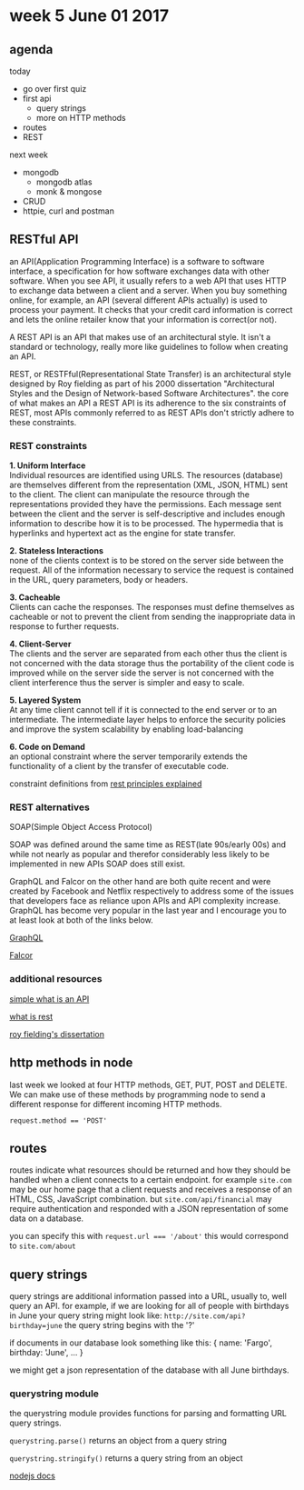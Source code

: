 # week 5 June 01 2017

## agenda
today
- go over first quiz
- first api
  - query strings
  - more on HTTP methods
- routes
- REST

next week
- mongodb
  - mongodb atlas
  - monk & mongose
- CRUD
- httpie, curl and postman

## RESTful API

an API(Application Programming Interface) is a software to software interface, a
specification for how software exchanges data with other software. When you see
API, it usually refers to a web API that uses HTTP to exchange data between a
client and a server. When you buy something online, for example, an API (several different
APIs actually) is used to process your payment. It checks that your credit card
information is correct and lets the online retailer know that your information
is correct(or not).

A REST API is an API that makes use of an architectural style. It isn't a
standard or technology, really more like guidelines to follow when creating an
API.

REST, or RESTFful(Representational State Transfer) is an architectural style
designed by Roy fielding as part of his 2000 dissertation 
"Architectural Styles and the Design of Network-based Software Architectures". 
the core of what makes an API a REST API is its adherence to the six constraints of REST, 
most APIs commonly referred to as REST APIs don't strictly adhere to these
constraints.

### REST constraints

**1. Uniform Interface**  
Individual resources are identified using URLS. The resources (database) are themselves different from the representation (XML, JSON, HTML) sent to the client. The client can manipulate the resource through the representations provided they have the permissions. Each message sent between the client and the server is self-descriptive and includes enough information to describe how it is to be processed. The hypermedia that is hyperlinks and hypertext act as the engine for state transfer.

**2. Stateless Interactions**  
none of the clients context is to be stored on the server side between the request. All of the information necessary to service the request is contained in the URL, query parameters, body or headers.

**3. Cacheable**  
Clients can cache the responses. The responses must define themselves as cacheable or not to
prevent the client from sending the inappropriate data in response to further requests.

**4. Client-Server**  
The clients and the server are separated from each other thus the client is not concerned with the data storage thus the portability of the client code is improved while on the server side the server is not concerned with the client interference thus the server is simpler and easy to scale.

**5. Layered System**  
At any time client cannot tell if it is connected to the end server or to an intermediate. The  intermediate layer helps to enforce the security policies and improve the system scalability by enabling load-balancing

**6. Code on Demand**  
an optional constraint where the server temporarily extends the functionality of a client by the transfer of executable code.

constraint definitions from [rest principles explained](https://www.servage.net/blog/2013/04/08/rest-principles-explained/)

### REST alternatives

SOAP(Simple Object Access Protocol)

SOAP was defined around the same time as REST(late 90s/early 00s) and while not
nearly as popular and therefor considerably less likely to be implemented in new
APIs SOAP does still exist.

GraphQL and Falcor on the other hand are both quite recent and were created by
Facebook and Netflix respectively to address some of the issues that developers
face as reliance upon APIs and API complexity increase. GraphQL has become very
popular in the last year and I encourage you to at least look at both of the
links below.

[GraphQL](http://graphql.org/)

[Falcor](https://netflix.github.io/falcor/)

### additional resources

[simple what is an API](https://www.youtube.com/watch?v=s7wmiS2mSXY)

[what is rest](http://www.restapitutorial.com/lessons/whatisrest.html)

[roy fielding's dissertation](https://www.ics.uci.edu/~fielding/pubs/dissertation/top.htm)

## http methods in node

last week we looked at four HTTP methods, GET, PUT, POST and DELETE. We can make
use of these methods by programming node to send a different response for
different incoming HTTP methods.

`request.method == 'POST'`

## routes

routes indicate what resources should be returned and how they should be handled when a
client connects to a certain endpoint. for example `site.com` may be our home
page that a client requests and receives a response of an HTML, CSS, JavaScript
combination. but `site.com/api/financial` may require authentication and
responded with a JSON representation of some data on a database.

you can specify this with `request.url === '/about'` this would correspond to
`site.com/about`

## query strings

query strings are additional information passed into a URL, usually to, well
query an API. for example, if we are looking for all of people with birthdays in
June your query string might look like: `http://site.com/api?birthday=june` the
query string begins with the '?'

if documents in our database look something like this:
{
  name: 'Fargo',
  birthday: 'June',
  ...
}

we might get a json representation of the database with all June birthdays.

### querystring module

the querystring module provides functions for parsing and formatting URL query
strings.

`querystring.parse()` returns an object from a query string

`querystring.stringify()` returns a query string from an object

[nodejs docs](https://nodejs.org/api/querystring.html)

